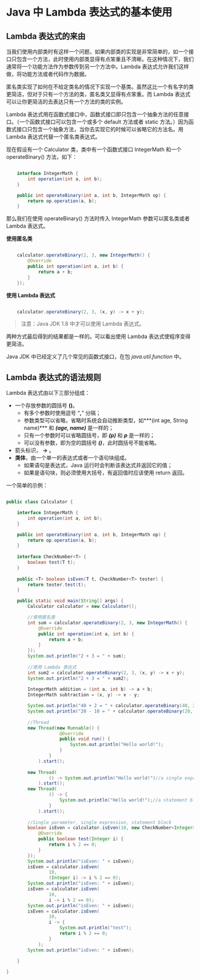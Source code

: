 # **Java 中 Lambda 表达式的基本使用** #

## **Lambda 表达式的来由** ##

当我们使用内部类时有这样一个问题，如果内部类的实现是非常简单的，如一个接口只包含一个方法，此时使用内部类显得有点笨重且不清晰。在这种情况下，我们通常将一个功能方法作为参数传到另一个方法中。Lambda 表达式允许我们这样做，将功能方法或者代码作为数据。  

匿名类实现了如何在不给定类名的情况下实现一个基类。虽然这比一个有名字的类更简洁，但对于只有一个方法的类，匿名类又显得有点笨重。而 Lambda 表达式可以让你更简洁的去表达只有一个方法的类的实例。  

Lambda 表达式用在函数式接口中，函数式接口即只包含一个抽象方法的任意接口。（一个函数式接口可以包含一个或多个 default 方法或者 static 方法。）因为函数式接口只包含一个抽象方法，当你去实现它的时候可以省略它的方法名。用 Lambda 表达式代替一个匿名类表达式。

现在假设有一个 Calculator 类，类中有一个函数式接口 IntegerMath 和一个 operateBinary() 方法，如下：   

```.java

	interface IntegerMath {
		int operation(int a, int b);
	}

	public int operateBinary(int a, int b, IntegerMath op) {
		return op.operation(a, b);
	}

```

那么我们在使用 operateBinary() 方法时传入 IntegerMath 参数可以匿名类或者 Lambda 表达式。    

**使用匿名类** 

```.java

	calculator.operateBinary(2, 3, new IntegerMath() {
		@Override
		public int operation(int a, int b) {
			return a + b;
		}
	});

```

**使用 Lambda 表达式**

```.java

	calculator.operateBinary(2, 3, (x, y) -> x + y);

```

> 注意：Java JDK 1.8 中才可以使用 Lambda 表达式。

两种方式最后得到的结果都是一样的。可以看出使用 Lambda 表达式使程序变得更简洁。  

Java JDK 中已经定义了几个常见的函数式接口，在包 *java.util.function* 中。

## **Lambda 表达式的语法规则** ##

Lambda 表达式由以下三部分组成：  

- 一个存放参数的圆括号 **()**。
	- 有多个参数时使用逗号 “**,**” 分隔；
	- 参数类型可以省略，省略时系统会自动推断类型，如***(int age, String name)*** 和 ***(age, name)*** 是一样的； 
	- 只有一个参数时可以省略圆括号，即 ***(p)*** 和 ***p*** 是一样的；
	- 可以没有参数，即为空的圆括号 ***()***，此时圆括号不能省略。
- 箭头标识， **->** 。
- **类体**，由一个单一的表达式或者一个语句块组成。
	- 如果语句是表达式，Java 运行时会判断该表达式并返回它的值；
	- 如果是语句块，则必须使用大括号，有返回值时应该使用 return 返回。

一个简单的示例：  

```.java

public class Calculator {

	interface IntegerMath {
		int operation(int a, int b);
	}

	public int operateBinary(int a, int b, IntegerMath op) {
		return op.operation(a, b);
	} 
	
	interface CheckNumber<T> {
		boolean test(T t);
	}
	
	public <T> boolean isEven(T t, CheckNumber<T> tester) {
		return tester.test(t);
	}

	public static void main(String[] args) {
		Calculator calculator = new Calculator();

		//使用匿名类
		int sum = calculator.operateBinary(2, 3, new IntegerMath() {
			@Override
			public int operation(int a, int b) {
				return a + b;
			}
		});
		System.out.println("2 + 3 = " + sum);
		
		//使用 Lambda 表达式
		int sum2 = calculator.operateBinary(2, 3, (x, y) -> x + y);
		System.out.println("2 + 3 = " + sum2);
		
		IntegerMath addition = (int a, int b) -> a + b;
		IntegerMath subtraction = (x, y) -> x - y;

		System.out.println("40 + 2 = " + calculator.operateBinary(40, 2, addition));
		System.out.println("20 - 10 = " + calculator.operateBinary(20, 10, subtraction));
		
		//Thread
		new Thread(new Runnable() {	
					@Override
					public void run() {
						System.out.println("Hello world!");
					}
				}
			).start();
		
		new Thread(
				() -> System.out.println("Hello world!")//a single expression 
			).start();
		new Thread(
				() -> { 
					System.out.println("Hello world!");//a statement block
				}
			).start();
		
		//Single parameter, single expression, statement block
		boolean isEven = calculator.isEven(10, new CheckNumber<Integer>() {
			@Override
			public boolean test(Integer i) {
				return i % 2 == 0;
			}
		});
		System.out.println("isEven: " + isEven);
		isEven = calculator.isEven(
				10, 
				(Integer i) -> i % 2 == 0);
		System.out.println("isEven: " + isEven);
		isEven = calculator.isEven(
				10, 
				i -> i % 2 == 0);
		System.out.println("isEven: " + isEven);
		isEven = calculator.isEven(
				10, 
				i -> {
					System.out.println("test");
					return i % 2 == 0;
				}
			);
		System.out.println("isEven: " + isEven);
		
	}

}

```